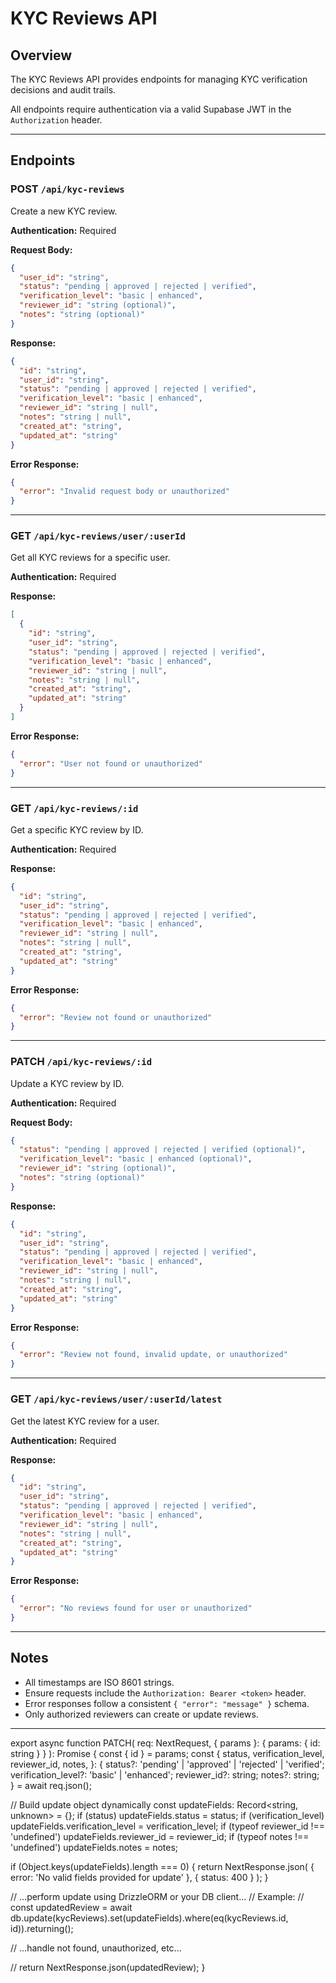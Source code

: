 # KYC Reviews API

## Overview

The KYC Reviews API provides endpoints for managing KYC verification decisions and audit trails.

All endpoints require authentication via a valid Supabase JWT in the `Authorization` header.

---

## Endpoints

### POST `/api/kyc-reviews`

Create a new KYC review.

**Authentication:** Required

**Request Body:**

```json
{
  "user_id": "string",
  "status": "pending | approved | rejected | verified",
  "verification_level": "basic | enhanced",
  "reviewer_id": "string (optional)",
  "notes": "string (optional)"
}
```

**Response:**

```json
{
  "id": "string",
  "user_id": "string",
  "status": "pending | approved | rejected | verified",
  "verification_level": "basic | enhanced",
  "reviewer_id": "string | null",
  "notes": "string | null",
  "created_at": "string",
  "updated_at": "string"
}
```

**Error Response:**

```json
{
  "error": "Invalid request body or unauthorized"
}
```

---

### GET `/api/kyc-reviews/user/:userId`

Get all KYC reviews for a specific user.

**Authentication:** Required

**Response:**

```json
[
  {
    "id": "string",
    "user_id": "string",
    "status": "pending | approved | rejected | verified",
    "verification_level": "basic | enhanced",
    "reviewer_id": "string | null",
    "notes": "string | null",
    "created_at": "string",
    "updated_at": "string"
  }
]
```

**Error Response:**

```json
{
  "error": "User not found or unauthorized"
}
```

---

### GET `/api/kyc-reviews/:id`

Get a specific KYC review by ID.

**Authentication:** Required

**Response:**

```json
{
  "id": "string",
  "user_id": "string",
  "status": "pending | approved | rejected | verified",
  "verification_level": "basic | enhanced",
  "reviewer_id": "string | null",
  "notes": "string | null",
  "created_at": "string",
  "updated_at": "string"
}
```

**Error Response:**

```json
{
  "error": "Review not found or unauthorized"
}
```

---

### PATCH `/api/kyc-reviews/:id`

Update a KYC review by ID.

**Authentication:** Required

**Request Body:**

```json
{
  "status": "pending | approved | rejected | verified (optional)",
  "verification_level": "basic | enhanced (optional)",
  "reviewer_id": "string (optional)",
  "notes": "string (optional)"
}
```

**Response:**

```json
{
  "id": "string",
  "user_id": "string",
  "status": "pending | approved | rejected | verified",
  "verification_level": "basic | enhanced",
  "reviewer_id": "string | null",
  "notes": "string | null",
  "created_at": "string",
  "updated_at": "string"
}
```

**Error Response:**

```json
{
  "error": "Review not found, invalid update, or unauthorized"
}
```

---

### GET `/api/kyc-reviews/user/:userId/latest`

Get the latest KYC review for a user.

**Authentication:** Required

**Response:**

```json
{
  "id": "string",
  "user_id": "string",
  "status": "pending | approved | rejected | verified",
  "verification_level": "basic | enhanced",
  "reviewer_id": "string | null",
  "notes": "string | null",
  "created_at": "string",
  "updated_at": "string"
}
```

**Error Response:**

```json
{
  "error": "No reviews found for user or unauthorized"
}
```

---

## Notes

- All timestamps are ISO 8601 strings.
- Ensure requests include the `Authorization: Bearer <token>` header.
- Error responses follow a consistent `{ "error": "message" }` schema.
- Only authorized reviewers can create or update reviews.

---

export async function PATCH(
  req: NextRequest,
  { params }: { params: { id: string } }
): Promise<NextResponse> {
  const { id } = params;
  const {
    status,
    verification_level,
    reviewer_id,
    notes,
  }: {
    status?: 'pending' | 'approved' | 'rejected' | 'verified';
    verification_level?: 'basic' | 'enhanced';
    reviewer_id?: string;
    notes?: string;
  } = await req.json();

  // Build update object dynamically
  const updateFields: Record<string, unknown> = {};
  if (status) updateFields.status = status;
  if (verification_level) updateFields.verification_level = verification_level;
  if (typeof reviewer_id !== 'undefined') updateFields.reviewer_id = reviewer_id;
  if (typeof notes !== 'undefined') updateFields.notes = notes;

  if (Object.keys(updateFields).length === 0) {
    return NextResponse.json(
      { error: 'No valid fields provided for update' },
      { status: 400 }
    );
  }

  // ...perform update using DrizzleORM or your DB client...
  // Example:
  // const updatedReview = await db.update(kycReviews).set(updateFields).where(eq(kycReviews.id, id)).returning();

  // ...handle not found, unauthorized, etc...

  // return NextResponse.json(updatedReview);
}